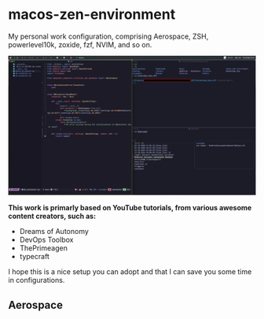 # macos-zen-environment
My personal work configuration, comprising Aerospace, ZSH, powerlevel10k, zoxide, fzf, NVIM, and so on.

![My setup](./screenshot.png)


__This work is primarly based on YouTube tutorials, from various awesome content creators, such as:__
- Dreams of Autonomy
- DevOps Toolbox
- ThePrimeagen
- typecraft

I hope this is a nice setup you can adopt and that I can save you some time in configurations.

## Aerospace

